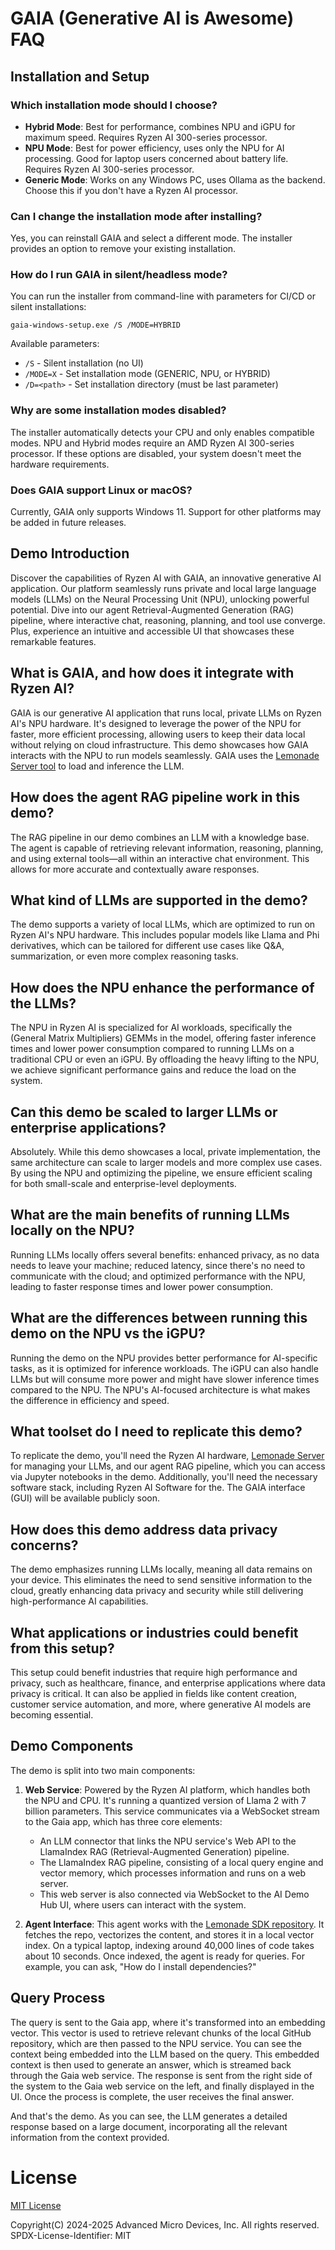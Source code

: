 # GAIA (Generative AI is Awesome) FAQ

## Installation and Setup

### Which installation mode should I choose?
- **Hybrid Mode**: Best for performance, combines NPU and iGPU for maximum speed. Requires Ryzen AI 300-series processor.
- **NPU Mode**: Best for power efficiency, uses only the NPU for AI processing. Good for laptop users concerned about battery life. Requires Ryzen AI 300-series processor.
- **Generic Mode**: Works on any Windows PC, uses Ollama as the backend. Choose this if you don't have a Ryzen AI processor.

### Can I change the installation mode after installing?
Yes, you can reinstall GAIA and select a different mode. The installer provides an option to remove your existing installation.

### How do I run GAIA in silent/headless mode?
You can run the installer from command-line with parameters for CI/CD or silent installations:
```
gaia-windows-setup.exe /S /MODE=HYBRID
```
Available parameters:
- `/S` - Silent installation (no UI)
- `/MODE=X` - Set installation mode (GENERIC, NPU, or HYBRID)
- `/D=<path>` - Set installation directory (must be last parameter)

### Why are some installation modes disabled?
The installer automatically detects your CPU and only enables compatible modes. NPU and Hybrid modes require an AMD Ryzen AI 300-series processor. If these options are disabled, your system doesn't meet the hardware requirements.

### Does GAIA support Linux or macOS?
Currently, GAIA only supports Windows 11. Support for other platforms may be added in future releases.

## Demo Introduction

Discover the capabilities of Ryzen AI with GAIA, an innovative generative AI application. Our platform seamlessly runs private and local large language models (LLMs) on the Neural Processing Unit (NPU), unlocking powerful potential. Dive into our agent Retrieval-Augmented Generation (RAG) pipeline, where interactive chat, reasoning, planning, and tool use converge. Plus, experience an intuitive and accessible UI that showcases these remarkable features.

## What is GAIA, and how does it integrate with Ryzen AI?
GAIA is our generative AI application that runs local, private LLMs on Ryzen AI's NPU hardware. It's designed to leverage the power of the NPU for faster, more efficient processing, allowing users to keep their data local without relying on cloud infrastructure. This demo showcases how GAIA interacts with the NPU to run models seamlessly. GAIA uses the [Lemonade Server tool](https://lemonade-server.ai/) to load and inference the LLM.

## How does the agent RAG pipeline work in this demo?

The RAG pipeline in our demo combines an LLM with a knowledge base. The agent is capable of retrieving relevant information, reasoning, planning, and using external tools—all within an interactive chat environment. This allows for more accurate and contextually aware responses.

## What kind of LLMs are supported in the demo?

The demo supports a variety of local LLMs, which are optimized to run on Ryzen AI's NPU hardware. This includes popular models like Llama and Phi derivatives, which can be tailored for different use cases like Q&A, summarization, or even more complex reasoning tasks.

## How does the NPU enhance the performance of the LLMs?

The NPU in Ryzen AI is specialized for AI workloads, specifically the (General Matrix Multipliers) GEMMs in the model, offering faster inference times and lower power consumption compared to running LLMs on a traditional CPU or even an iGPU. By offloading the heavy lifting to the NPU, we achieve significant performance gains and reduce the load on the system.

## Can this demo be scaled to larger LLMs or enterprise applications?

Absolutely. While this demo showcases a local, private implementation, the same architecture can scale to larger models and more complex use cases. By using the NPU and optimizing the pipeline, we ensure efficient scaling for both small-scale and enterprise-level deployments.

## What are the main benefits of running LLMs locally on the NPU?

Running LLMs locally offers several benefits: enhanced privacy, as no data needs to leave your machine; reduced latency, since there's no need to communicate with the cloud; and optimized performance with the NPU, leading to faster response times and lower power consumption.

## What are the differences between running this demo on the NPU vs the iGPU?

Running the demo on the NPU provides better performance for AI-specific tasks, as it is optimized for inference workloads. The iGPU can also handle LLMs but will consume more power and might have slower inference times compared to the NPU. The NPU's AI-focused architecture is what makes the difference in efficiency and speed.

## What toolset do I need to replicate this demo?

To replicate the demo, you'll need the Ryzen AI hardware, [Lemonade Server](https://lemonade-server.ai/) for managing your LLMs, and our agent RAG pipeline, which you can access via Jupyter notebooks in the demo. Additionally, you'll need the necessary software stack, including Ryzen AI Software for the. The GAIA interface (GUI) will be available publicly soon.

## How does this demo address data privacy concerns?

The demo emphasizes running LLMs locally, meaning all data remains on your device. This eliminates the need to send sensitive information to the cloud, greatly enhancing data privacy and security while still delivering high-performance AI capabilities.

## What applications or industries could benefit from this setup?

This setup could benefit industries that require high performance and privacy, such as healthcare, finance, and enterprise applications where data privacy is critical. It can also be applied in fields like content creation, customer service automation, and more, where generative AI models are becoming essential.

## Demo Components

The demo is split into two main components:

1. **Web Service**: Powered by the Ryzen AI platform, which handles both the NPU and CPU. It's running a quantized version of Llama 2 with 7 billion parameters. This service communicates via a WebSocket stream to the Gaia app, which has three core elements:
    - An LLM connector that links the NPU service's Web API to the LlamaIndex RAG (Retrieval-Augmented Generation) pipeline.
    - The LlamaIndex RAG pipeline, consisting of a local query engine and vector memory, which processes information and runs on a web server.
    - This web server is also connected via WebSocket to the AI Demo Hub UI, where users can interact with the system.

2. **Agent Interface**: This agent works with the [Lemonade SDK repository](https://github.com/lemonade-sdk/lemonade). It fetches the repo, vectorizes the content, and stores it in a local vector index. On a typical laptop, indexing around 40,000 lines of code takes about 10 seconds. Once indexed, the agent is ready for queries. For example, you can ask, "How do I install dependencies?"

## Query Process

The query is sent to the Gaia app, where it's transformed into an embedding vector. This vector is used to retrieve relevant chunks of the local GitHub repository, which are then passed to the NPU service. You can see the context being embedded into the LLM based on the query. This embedded context is then used to generate an answer, which is streamed back through the Gaia web service. The response is sent from the right side of the system to the Gaia web service on the left, and finally displayed in the UI. Once the process is complete, the user receives the final answer.

And that's the demo. As you can see, the LLM generates a detailed response based on a large document, incorporating all the relevant information from the context provided.

# License

[MIT License](../LICENSE.md)

Copyright(C) 2024-2025 Advanced Micro Devices, Inc. All rights reserved.
SPDX-License-Identifier: MIT